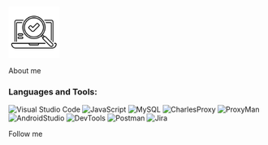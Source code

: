<img src="https://github.com/TaisiaEdel/taisiaedel/blob/main/assets/testing.png" width="100"/>

About me

### Languages and Tools:
![Visual Studio Code](https://img.shields.io/badge/-vscode-090909?style=for-the-badge&logo=vscode&logoColor=F8C52C)
![JavaScript](https://img.shields.io/badge/-JavaScript-090909?style=for-the-badge&logo=JavaScript&logoColor=E9D54D)
![MySQL](https://img.shields.io/badge/-MySQL-090909?style=for-the-badge&logo=MySQL&logoColor=F8C52C)
![CharlesProxy](https://img.shields.io/badge/-CharlesProxy-090909?style=for-the-badge&logo=Charles&logoColor=47C5FB)
![ProxyMan](https://img.shields.io/badge/-Proxyman-090909?style=for-the-badge&logo=proxyman&logoColor=47C5FB)
![AndroidStudio](https://img.shields.io/badge/-AndroidStudio-090909?style=for-the-badge&logo=androidstudio&logoColor=47C5FB)
![DevTools](https://img.shields.io/badge/-DevTools-090909?style=for-the-badge&logo=devtools&logoColor=47C5FB)
![Postman](https://img.shields.io/badge/-postman-090909?style=for-the-badge&logo=postman&logoColor=f44336)
![Jira](https://img.shields.io/badge/-jira-090909?style=for-the-badge&logo=jira&logoColor=097CDB)


Follow me
